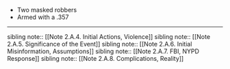 - Two masked robbers
- Armed with a .357

---
sibling note:: [[Note 2.A.4. Initial Actions, Violence]]
sibling note:: [[Note 2.A.5. Significance of the Event]]
sibling note:: [[Note 2.A.6. Initial Misinformation, Assumptions]]
sibling note:: [[Note 2.A.7. FBI, NYPD Response]]
sibling note:: [[Note 2.A.8. Complications, Reality]]